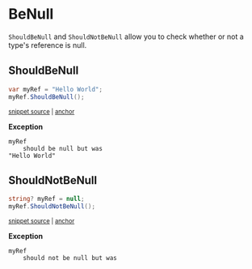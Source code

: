# BeNull

`ShouldBeNull` and `ShouldNotBeNull` allow you to check whether or not a type's reference is null.


## ShouldBeNull

<!-- snippet: ShouldBeNullNotNullExamples.ShouldBeNull.codeSample.approved.cs -->
<a id='snippet-ShouldBeNullNotNullExamples.ShouldBeNull.codeSample.approved.cs'></a>
```cs
var myRef = "Hello World";
myRef.ShouldBeNull();
```
<sup><a href='/src/DocumentationExamples/CodeExamples/ShouldBeNullNotNullExamples.ShouldBeNull.codeSample.approved.cs#L1-L2' title='Snippet source file'>snippet source</a> | <a href='#snippet-ShouldBeNullNotNullExamples.ShouldBeNull.codeSample.approved.cs' title='Start of snippet'>anchor</a></sup>
<!-- endSnippet -->

**Exception**

<!-- include: ShouldBeNullNotNullExamples.ShouldBeNull.exceptionText.approved.txt -->
```
myRef
    should be null but was
"Hello World"
```
<!-- endInclude -->


## ShouldNotBeNull

<!-- snippet: ShouldBeNullNotNullExamples.ShouldNotBeNull.codeSample.approved.cs -->
<a id='snippet-ShouldBeNullNotNullExamples.ShouldNotBeNull.codeSample.approved.cs'></a>
```cs
string? myRef = null;
myRef.ShouldNotBeNull();
```
<sup><a href='/src/DocumentationExamples/CodeExamples/ShouldBeNullNotNullExamples.ShouldNotBeNull.codeSample.approved.cs#L1-L2' title='Snippet source file'>snippet source</a> | <a href='#snippet-ShouldBeNullNotNullExamples.ShouldNotBeNull.codeSample.approved.cs' title='Start of snippet'>anchor</a></sup>
<!-- endSnippet -->

**Exception**

<!-- include: ShouldBeNullNotNullExamples.ShouldNotBeNull.exceptionText.approved.txt -->
```
myRef
    should not be null but was
```
<!-- endInclude -->
